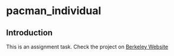 # pacman_individual
## Introduction
This is an assignment task.
Check the project on [Berkeley Website](http://inst.eecs.berkeley.edu/~cs188/pacman/search.html)
